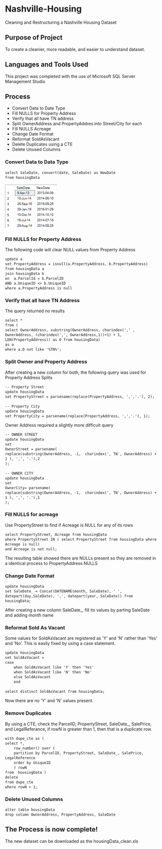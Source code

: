 # Nashville-Housing
Cleaning and Restructuring a Nashville Housing Dataset

## Purpose of Project
To create a cleanier, more readable, and easier to understand dataset.

## Languages and Tools Used
This project was completed with the use of Microsoft SQL Server Management Studio

## Process 
- Convert Data to Date Type
- Fill NULLS for Property Address
- Verify that all have TN address
- Split OwnerAddress and PropertyAddres into Street/City for each
- Fill NULLS Acreage
- Change Date Format
- Reformat SoldAsVacant
- Delete Duplicates using a CTE
- Delete Unused Columns

### Convert Data to Data Type
```
select SaleDate, convert(date, SaleDate) as NewDate
from housingData
```
![AltText](housingData/DateTypeConvert.png)

### Fill NULLS for Property Address

The following code will clear NULL values from Property Address
```
update a
set PropertyAddress = isnull(a.PropertyAddress, b.PropertyAddress)
from housingData a
join housingData b
on  a.ParcelId = b.ParcelID
AND a.UniqueID <> b.UniqueID
where a.PropertyAddress is null
```

### Verify that all have TN Address
The query returned no results
```
select *
from (
select OwnerAddress, substring(OwnerAddress, charindex(',' , OwnerAddress, (charindex(',', OwnerAddress,1))+1) + 1, LEN(PropertyAddress)) as O from housingData)
as a
where a.O not like '%TN%';
```

### Split Owner and Property Address
After creating a new column for both, the following query was used for Property Address Splits
```
-- Property Street
update housingData
set PropertyStreet = parsename(replace(PropertyAddress, ',','.'), 2);

-- Property City
update housingData
set PropertyCity = parsename(replace(PropertyAddress, ',','.'), 1); 
```
Owner Address required a slightly more difficult query
```
-- OWNER STREET
update housingData
set 
OwnerStreet = parsename(
replace(substring(OwnerAddress, -1,  charindex(', TN', OwnerAddress) + 1 ), ',', '.'),2
);

-- OWNER CITY
update housingData
set 
OwnerCity= parsename(
replace(substring(OwnerAddress, -1,  charindex(', TN', OwnerAddress) + 1 ), ',', '.'),1
);
```
### Fill NULLS for acreage
Use PropertyStreet to find if Acreage is NULL for any of its rows
```
select PropertyStreet, Acreage from housingData
where PropertyStreet IN ( select PropertyStreet from housingData where Acreage is null)
and Acreage is not null;
```

The resulting table showed there are NULLs present so they are removed in a identical process to PropertyAddress NULLS


### Change Date Format
```
update housingData
set SaleDate_ = Concat(DATENAME(month, SaleDate), ' ', datepart(day,SaleDate), ',', datepart(year, SaleDate)) from housingData;
```

After creating a new column SaleDate_, fill its values by parting SaleDate and adding month name

### Reformat Sold As Vacant
Some values for SoldAsVacant are registered as 'Y' and 'N' rather than 'Yes' and 'No'.
This is easily fixed by using a case statement.
```
update housingData
set SoldAsVacant =
case 
	when SoldAsVacant like 'Y' then 'Yes'
	when SoldAsVacant like 'N' then 'No'
	else SoldAsVacant
	end

select distinct SoldAsVacant from housingData; 
```
Now there are no 'Y' and 'N' values present.

### Remove Duplicates
By using a CTE, check the ParcelID, PropertyStreet, SaleDate_, SalePrice, and LegalReferance, if rowN is greater than 1, then that is a duplicate row.

```
with dupe_cte as (
select *, 
	row_number() over ( 
	partition by ParcelID, PropertyStreet, SaleDate_, SalePrice, LegalReference 
	order by UniqueID
	) rowN
from  housingData )
delete
from dupe_cte 
where rowN > 1;
```

### Delete Unused Columns
```
alter table housingData
drop column OwnerAddress, PropertyAddress, SaleDate
```

## The Process is now complete!
The new dataset can be downloaded as the housingData_clean.xls


